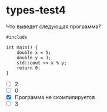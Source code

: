 # types-test4

Что выведет следующая программа?

```
#include

int main() {
	double x = 5;
	double y = 3;
	std::cout << x % y;
	return 0;
}
```

- [ ] 2
- [ ] 0
- [x] Программа не скомпилируется
- [ ] 3

